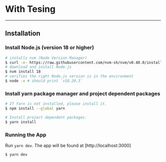 # With Tesing
---

## Installation

### Install Node.js (version 18 or higher)

```bash
# installs nvm (Node Version Manager)
$ curl -o- https://raw.githubusercontent.com/nvm-sh/nvm/v0.40.0/install.sh | bash
# download and install Node.js
$ nvm install 18
# verifies the right Node.js version is in the environment
$ node -v # should print `v18.20.3`
```

### Install yarn package manager and project dependent packages


```bash
# If Yarn is not installed, please install it.
$ npm install --global yarn

# Install project dependent packages.
$ yarn install
```

### Running the App

Run `yarn dev`. The app will be found at [http://localhost:3000]

```bash
$ yarn dev
```
